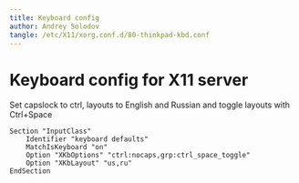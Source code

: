 ```yaml
---
title: Keyboard config
author: Andrey Solodov
tangle: /etc/X11/xorg.conf.d/80-thinkpad-kbd.conf
---
```


# Keyboard config for X11 server
Set capslock to ctrl, layouts to English and Russian and toggle layouts with Ctrl+Space
```text
Section "InputClass"
    Identifier "keyboard defaults"
    MatchIsKeyboard "on"
    Option "XKbOptions" "ctrl:nocaps,grp:ctrl_space_toggle"
    Option "XKbLayout" "us,ru"
EndSection
```
